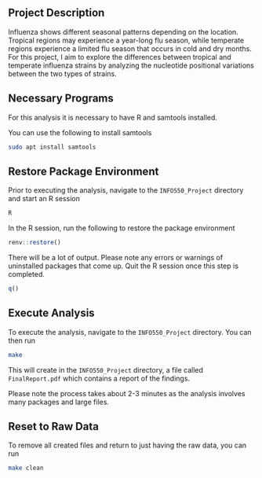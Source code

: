 ## Project Description

Influenza shows different seasonal patterns depending on the location. Tropical regions may experience a year-long flu season, while temperate regions experience a limited flu season that occurs in cold and dry months. For this project, I aim to explore the differences between tropical and temperate influenza strains by analyzing the nucleotide positional variations between the two types of strains.

## Necessary Programs

For this analysis it is necessary to have R and samtools installed.

You can use the following to install samtools
```bash
sudo apt install samtools
```

## Restore Package Environment
Prior to executing the analysis, navigate to the `INFO550_Project` directory and start an R session

```bash
R
```
In the R session, run the following to restore the package environment

```R
renv::restore()
```
There will be a lot of output. Please note any errors or warnings of uninstalled packages that come up.
Quit the R session once this step is completed.

```R
q()
```

## Execute Analysis
To execute the analysis, navigate to the `INFO550_Project` directory. You can then run 

``` bash
make
```

This will create in the `INFO550_Project` directory, a file called `FinalReport.pdf` which contains a report of the findings.

Please note the process takes about 2-3 minutes as the analysis involves many packages and large files.


## Reset to Raw Data

To remove all created files and return to just having the raw data, you can run

``` bash
make clean
```